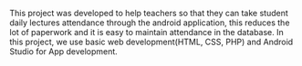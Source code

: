 This project was developed to help teachers so that they can
take student daily lectures attendance through the android
application, this reduces the lot of paperwork and it is easy to
maintain attendance in the database. In this project, we use basic web development(HTML,
CSS, PHP) and Android Studio for App development.

